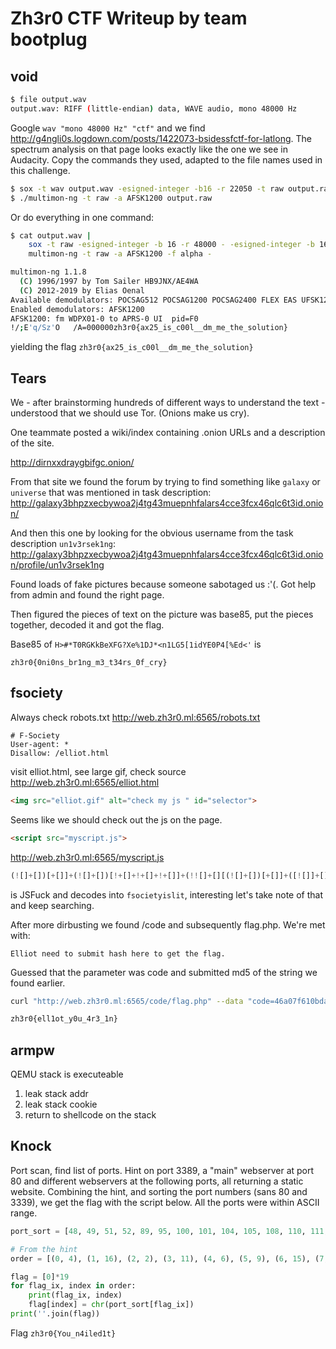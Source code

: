 # Zh3r0 CTF Writeup by team bootplug

##  void

```bash
$ file output.wav
output.wav: RIFF (little-endian) data, WAVE audio, mono 48000 Hz
```

Google `wav "mono 48000 Hz" "ctf"` and we find http://g4ngli0s.logdown.com/posts/1422073-bsidessfctf-for-latlong. The spectrum analysis on that page looks exactly like the one we see in Audacity. Copy the commands they used, adapted to the file names used in this challenge.

```bash
$ sox -t wav output.wav -esigned-integer -b16 -r 22050 -t raw output.raw
$ ./multimon-ng -t raw -a AFSK1200 output.raw
```
Or do everything in one command:
```bash
$ cat output.wav |
    sox -t raw -esigned-integer -b 16 -r 48000 - -esigned-integer -b 16 -r 22050 -t raw - |
    multimon-ng -t raw -a AFSK1200 -f alpha -

multimon-ng 1.1.8
  (C) 1996/1997 by Tom Sailer HB9JNX/AE4WA
  (C) 2012-2019 by Elias Oenal
Available demodulators: POCSAG512 POCSAG1200 POCSAG2400 FLEX EAS UFSK1200 CLIPFSK FMSFSK AFSK1200 AFSK2400 AFSK2400_2 AFSK2400_3 HAPN4800 FSK9600 DTMF ZVEI1 ZVEI2 ZVEI3 DZVEI PZVEI EEA EIA CCIR MORSE_CW DUMPCSV X10 SCOPE
Enabled demodulators: AFSK1200
AFSK1200: fm WDPX01-0 to APRS-0 UI  pid=F0
!/;E'q/Sz'O   /A=000000zh3r0{ax25_is_c00l__dm_me_the_solution}
```

yielding the flag `zh3r0{ax25_is_c00l__dm_me_the_solution}`

##  Tears
We - after brainstorming hundreds of different ways to understand the text - understood that we should use Tor. (Onions make us cry).

One teammate posted a wiki/index containing .onion URLs and a description of the site.

http://dirnxxdraygbifgc.onion/

From that site we found the forum by trying to find something like `galaxy` or `universe` that was mentioned in task description: 
http://galaxy3bhpzxecbywoa2j4tg43muepnhfalars4cce3fcx46qlc6t3id.onion/

And then this one by looking for the obvious username from the task description `un1v3rsek1ng`:
http://galaxy3bhpzxecbywoa2j4tg43muepnhfalars4cce3fcx46qlc6t3id.onion/profile/un1v3rsek1ng

Found loads of fake pictures because someone sabotaged us :'(. Got help from admin and found the right page. 

Then figured the pieces of text on the picture was base85, put the pieces together, decoded it and got the flag.

Base85 of `H>#*T0RGKkBeXFG?Xe%1DJ*<n1LG5[1idYE0P4[%Ed<'` is

`zh3r0{0ni0ns_br1ng_m3_t34rs_0f_cry}`


##  fsociety 

Always check robots.txt
http://web.zh3r0.ml:6565/robots.txt
```
# F-Society
User-agent: *
Disallow: /elliot.html
```

visit elliot.html, see large gif, check source
http://web.zh3r0.ml:6565/elliot.html
```html
<img src="elliot.gif" alt="check my js " id="selector">
```

Seems like we should check out the js on the page.
```html
<script src="myscript.js">
```

http://web.zh3r0.ml:6565/myscript.js
```js
(![]+[])[+[]]+(![]+[])[!+[]+!+[]+!+[]]+(!![]+[][(![]+[])[+[]]+([![]]+[][[]])[+!+[]+[+[]]]+(![]+[])[!+[]+!+[]]+(!![]+[])[+[]]+(!![]+[])[!+[]+!+[]+!+[]]+(!![]+[])[+!+[]]])[+!+[]+[+[]]]+([][(![]+[])[+[]]+([![]]+[][[]])[+!+[]+[+[]]]+(![]+[])[!+[]+!+[]]+(!![]+[])[+[]]+(!![]+[])[!+[]+!+[]+!+[]]+(!![]+[])[+!+[]]]+[])[!+[]+!+[]+!+[]]+([![]]+[][[]])[+!+[]+[+[]]]+(!![]+[])[!+[]+!+[]+!+[]]+(!![]+[])[+[]]+(+[![]]+[+(+!+[]+(!+[]+[])[!+[]+!+[]+!+[]]+[+!+[]]+[+[]]+[+[]]+[+[]])])[+!+[]+[+[]]]+([![]]+[][[]])[+!+[]+[+[]]]+(![]+[])[!+[]+!+[]+!+[]]+(![]+[])[!+[]+!+[]]+([![]]+[][[]])[+!+[]+[+[]]]+(!![]+[])[+[]]
```
is JSFuck and decodes into `fsocietyislit`, interesting let's take note of that and keep searching.

After more dirbusting we found /code and subsequently flag.php.
We're met with:

`Elliot need to submit hash here to get the flag.`

Guessed that the parameter was code and submitted md5 of the string we found earlier.

```bash
curl "http://web.zh3r0.ml:6565/code/flag.php" --data "code=46a07f610bdab202d6b83d78a5d72914"

zh3r0{ell1ot_y0u_4r3_1n}
```

##  armpw

QEMU stack is executeable

1. leak stack addr
2. leak stack cookie
3. return to shellcode on the stack

## Knock
Port scan, find list of ports. Hint on port 3389, a "main" webserver at port 80 and different webservers at the following ports, all returning a static website. Combining the hint, and sorting the port numbers (sans 80 and 3339), we get the flag with the script below. All the ports were within ASCII range.

```python
port_sort = [48, 49, 51, 52, 89, 95, 100, 101, 104, 105, 108, 110, 111, 114, 116, 117, 122, 123, 125]

# From the hint
order = [(0, 4), (1, 16), (2, 2), (3, 11), (4, 6), (5, 9), (6, 15), (7, 14), (8, 1), (9, 12), (10, 13), (11, 10), (12, 7), (13, 3), (14, 17), (15, 8), (16, 0), (17, 5), (18, 18)]

flag = [0]*19
for flag_ix, index in order:
    print(flag_ix, index)
    flag[index] = chr(port_sort[flag_ix])
print(''.join(flag))
```

Flag `zh3r0{You_n4iled1t}`
